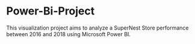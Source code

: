 # Power-Bi-Project
This visualization project aims to analyze a SuperNest Store performance between 2016 and 2018 using Microsoft Power BI. 
